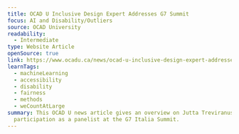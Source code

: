 ```yaml
---
title: OCAD U Inclusive Design Expert Addresses G7 Summit
focus: AI and Disability/Outliers
source: OCAD University
readability:
  - Intermediate
type: Website Article
openSource: true
link: https://www.ocadu.ca/news/ocad-u-inclusive-design-expert-addresses-g7-summit
learnTags:
  - machineLearning
  - accessibility
  - disability
  - fairness
  - methods
  - weCountAtLarge
summary: This OCAD U news article gives an overview on Jutta Treviranus’s
  participation as a panelist at the G7 Italia Summit.
---
```

